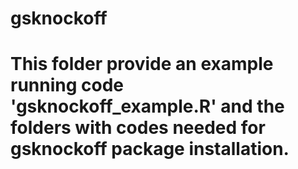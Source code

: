 # gsknockoff
# This folder provide an example running code 'gsknockoff_example.R' and the folders with codes needed for gsknockoff package installation.
